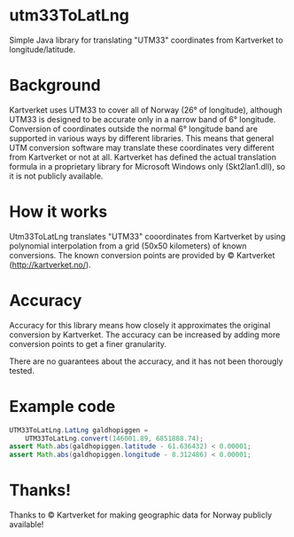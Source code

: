 # utm33ToLatLng

Simple Java library for translating "UTM33" coordinates from Kartverket to longitude/latitude.

# Background

Kartverket uses UTM33 to cover all of Norway (26° of longitude), although UTM33 is designed to be accurate only in a narrow band of 6° longitude. Conversion of coordinates outside the normal 6° longitude band are supported in various ways by different libraries. This means that general UTM conversion software may translate these coordinates very different from Kartverket or not at all. Kartverket has defined the actual translation formula in a proprietary library for Microsoft Windows only (Skt2lan1.dll), so it is not publicly available.

# How it works

Utm33ToLatLng translates "UTM33" cooordinates from Kartverket by using polynomial interpolation from a grid (50x50 kilometers) of known conversions. The known conversion points are provided by © Kartverket (http://kartverket.no/).

# Accuracy

Accuracy for this library means how closely it approximates the original conversion by Kartverket. The accuracy can be increased by adding more conversion points to get a finer granularity.

There are no guarantees about the accuracy, and it has not been thorougly tested.

# Example code
```java
UTM33ToLatLng.LatLng galdhopiggen =
	UTM33ToLatLng.convert(146001.89, 6851888.74);
assert Math.abs(galdhopiggen.latitude - 61.636432) < 0.00001;
assert Math.abs(galdhopiggen.longitude - 8.312486) < 0.00001;
```

# Thanks!
Thanks to © Kartverket for making geographic data for Norway publicly available!
